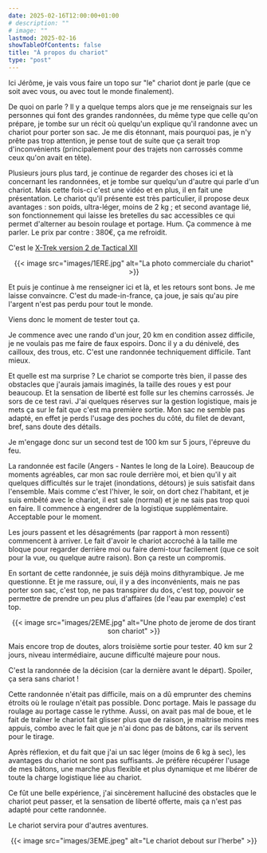```yaml
---
date: 2025-02-16T12:00:00+01:00
# description: ""
# image: ""
lastmod: 2025-02-16
showTableOfContents: false
title: "À propos du chariot"
type: "post"
---
```


Ici Jérôme, je vais vous faire un topo sur "le" chariot dont je parle (que ce soit avec vous, ou avec tout le monde finalement).

De quoi on parle ? Il y a quelque temps alors que je me renseignais sur les personnes qui font des grandes randonnées, du même type que celle qu'on prépare, je tombe sur un récit où quelqu'un explique qu'il randonne avec un chariot pour porter son sac. Je me dis étonnant, mais pourquoi pas, je n'y prête pas trop attention, je pense tout de suite que ça serait trop d'inconvénients (principalement pour des trajets non carrossés comme ceux qu'on avait en tête).

Plusieurs jours plus tard, je continue de regarder des choses ici et là concernant les randonnées, et je tombe sur quelqu'un d'autre qui parle d'un chariot. Mais cette fois-ci c'est une vidéo et en plus, il en fait une présentation.
Le chariot qu'il présente est très particulier, il propose deux avantages : son poids, ultra-léger, moins de 2 kg ; et second avantage lié, son fonctionnement qui laisse les bretelles du sac accessibles ce qui permet d'alterner au besoin roulage et portage. Hum. Ça commence à me parler. Le prix par contre : 380€, ça me refroidit.

C'est le [X-Trek version 2 de Tactical XII](https://www.tactical-13.com/product-page/model-x-trek-version-2-evolution)

<center>
{{< image src="images/1ERE.jpg" alt="La photo commerciale du chariot" >}}
</center>

Et puis je continue à me renseigner ici et là, et les retours sont bons. Je me laisse convaincre. C'est du made-in-france, ça joue, je sais qu'au pire l'argent n'est pas perdu pour tout le monde.

Viens donc le moment de tester tout ça.

Je commence avec une rando d'un jour, 20 km en condition assez difficile, je ne voulais pas me faire de faux espoirs. Donc il y a du dénivelé, des cailloux, des trous, etc. C'est une randonnée techniquement difficile. Tant mieux.

Et quelle est ma surprise ? Le chariot se comporte très bien, il passe des obstacles que j'aurais jamais imaginés, la taille des roues y est pour beaucoup. Et la sensation de liberté est folle sur les chemins carrossés. Je sors de ce test ravi. J'ai quelques réserves sur la gestion logistique, mais je mets ça sur le fait que c'est ma première sortie. Mon sac ne semble pas adapté, en effet je perds l'usage des poches du côté, du filet de devant, bref, sans doute des détails.

Je m'engage donc sur un second test de 100 km sur 5 jours, l'épreuve du feu.

La randonnée est facile (Angers - Nantes le long de la Loire). Beaucoup de moments agréables, car mon sac roule derrière moi, et bien qu'il y ait quelques difficultés sur le trajet (inondations, détours) je suis satisfait dans l'ensemble. Mais comme c'est l'hiver, le soir, on dort chez l'habitant, et je suis embêté avec le chariot, il est sale (normal) et je ne sais pas trop quoi en faire.
Il commence à engendrer de la logistique supplémentaire. Acceptable pour le moment.

Les jours passent et les désagréments (par rapport à mon ressenti) commencent à arriver. Le fait d'avoir le chariot accroché à la taille me bloque pour regarder derrière moi ou faire demi-tour facilement (que ce soit pour la vue, ou quelque autre raison). Bon ça reste un compromis.

En sortant de cette randonnée, je suis déjà moins dithyrambique. Je me questionne. Et je me rassure, oui, il y a des inconvénients, mais ne pas porter son sac, c'est top, ne pas transpirer du dos, c'est top, pouvoir se permettre de prendre un peu plus d'affaires (de l'eau par exemple) c'est top.

<center>
{{< image src="images/2EME.jpg" alt="Une photo de jerome de dos tirant son chariot" >}}
</center>

Mais encore trop de doutes, alors troisième sortie pour tester. 40 km sur 2 jours, niveau intermédiaire, aucune difficulté majeure pour nous.

C'est la randonnée de la décision (car la dernière avant le départ). Spoiler, ça sera sans chariot !

Cette randonnée n'était pas difficile, mais on a dû emprunter des chemins étroits où le roulage n'était pas possible. Donc portage. Mais le passage du roulage au portage casse le rythme.
Aussi, on avait pas mal de boue, et le fait de traîner le chariot fait glisser plus que de raison, je maitrise moins mes appuis, combo avec le fait que je n'ai donc pas de bâtons, car ils servent pour le tirage.

Après réflexion, et du fait que j'ai un sac léger (moins de 6 kg à sec), les avantages du chariot ne sont pas suffisants. Je préfère récupérer l'usage de mes bâtons, une marche plus flexible et plus dynamique et me libérer de toute la charge logistique liée au chariot.

Ce fût une belle expérience, j'ai sincèrement halluciné des obstacles que le chariot peut passer, et la sensation de liberté offerte, mais ça n'est pas adapté pour cette randonnée.

Le chariot servira pour d'autres aventures.

<center>
{{< image src="images/3EME.jpeg" alt="Le chariot debout sur l'herbe" >}}
</center>
